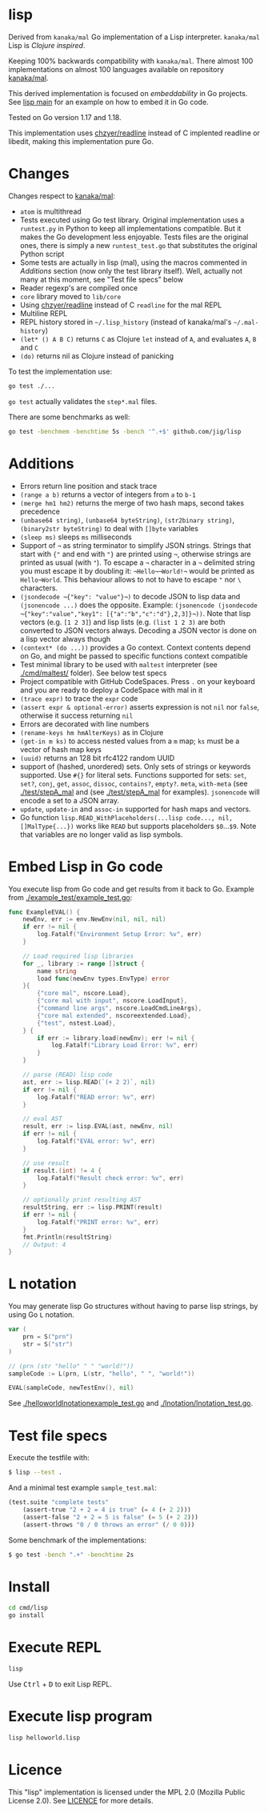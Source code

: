 # lisp

Derived from `kanaka/mal` Go implementation of a Lisp interpreter.
`kanaka/mal` Lisp is _Clojure inspired_.

Keeping 100% backwards compatibility with `kanaka/mal`.
There almost 100 implementations on almost 100 languages available on repository [kanaka/mal](https://github.com/kanaka/mal).

This derived implementation is focused on _embeddability_ in Go projects.
See [lisp main](./cmd/lisp) for an example on how to embed it in Go code.

Tested on Go version 1.17 and 1.18.

This implementation uses [chzyer/readline](https://github.com/chzyer/readline) instead of C implented readline or libedit, making this implementation pure Go.

# Changes

Changes respect to [kanaka/mal](https://github.com/kanaka/mal):

- `atom` is multithread
- Tests executed using Go test library. Original implementation uses a `runtest.py` in Python to keep all implementations compatible. But it makes the Go development less enjoyable. Tests files are the original ones, there is simply a new `runtest_test.go` that substitutes the original Python script
- Some tests are actually in lisp (mal), using the macros commented in _Additions_ section (now only the test library itself). Well, actually not many at this moment, see "Test file specs" below
- Reader regexp's are compiled once
- `core` library moved to `lib/core`
- Using [chzyer/readline](https://github.com/chzyer/readline) instead of C `readline` for the mal REPL
- Multiline REPL
- REPL history stored in `~/.lisp_history` (instead of kanaka/mal's `~/.mal-history`)
- `(let* () A B C)` returns `C` as Clojure `let` instead of `A`, and evaluates `A`, `B` and `C`
- `(do)` returns nil as Clojure instead of panicking

To test the implementation use:

```bash
go test ./...
```

`go test` actually validates the `step*.mal` files.

There are some benchmarks as well:

```bash
go test -benchmem -benchtime 5s -bench '^.+$' github.com/jig/lisp
```

# Additions

- Errors return line position and stack trace
- `(range a b)` returns a vector of integers from `a` to `b-1`
- `(merge hm1 hm2)` returns the merge of two hash maps, second takes precedence
- `(unbase64 string)`, `(unbase64 byteString)`, `(str2binary string)`, `(binary2str byteString)` to deal with `[]byte` variables
- `(sleep ms)` sleeps `ms` milliseconds
- Support of `¬` as string terminator to simplify JSON strings. Strings that start with `{"` and end with `"}` are printed using `¬`, otherwise strings are printed as usual (with `"`). To escape a `¬` character in a `¬` delimited string you must escape it by doubling it: `¬Hello¬¬World!¬` would be printed as `Hello¬World`. This behaviour allows to not to have to escape `"` nor `\` characters.
- `(jsondecode ¬{"key": "value"}¬)` to decode JSON to lisp data and `(jsonencode ...)` does the opposite. Example: `(jsonencode (jsondecode  ¬{"key":"value","key1": [{"a":"b","c":"d"},2,3]}¬))`. Note that lisp vectors (e.g. `[1 2 3]`) and lisp lists (e.g. `(list 1 2 3)` are both converted to JSON vectors always. Decoding a JSON vector is done on a lisp vector always though
- `(context* (do ...))` provides a Go context. Context contents depend on Go, and might be passed to specific functions context compatible
- Test minimal library to be used with `maltest` interpreter (see [./cmd/maltest/](./cmd/maltest/) folder). See below test specs
- Project compatible with GitHub CodeSpaces. Press `.` on your keyboard and you are ready to deploy a CodeSpace with mal in it
- `(trace expr)` to trace the `expr` code
- `(assert expr & optional-error)` asserts expression is not `nil` nor `false`, otherwise it success returning `nil`
- Errors are decorated with line numbers
- `(rename-keys hm hmAlterKeys)` as in Clojure
- `(get-in m ks)` to access nested values from a `m` map; `ks` must be a vector of hash map keys
- `(uuid)` returns an 128 bit rfc4122 random UUID
- support of (hashed, unordered) sets. Only sets of strings or keywords supported. Use `#{}` for literal sets. Functions supported for sets: `set`, `set?`, `conj`, `get`, `assoc`, `dissoc`, `contains?`, `empty?`. `meta`, `with-meta` (see [./test/stepA_mal](./test/stepF_set.mal) and (see [./test/stepA_mal](./test/stepF_set.mal) for examples). `jsonencode` will encode a set to a JSON array.
- `update`, `update-in` and `assoc-in` supported for hash maps and vectors.
- Go function `lisp.READ_WithPlaceholders(...lisp code..., nil, []MalType{...})` works like `READ` but supports placeholders `$0`...`$9`. Note that variables are no longer valid as lisp symbols.

# Embed Lisp in Go code

You execute lisp from Go code and get results from it back to Go. Example from [./example_test/example_test.go](./example_test/example_test.go):

```go
func ExampleEVAL() {
	newEnv, err := env.NewEnv(nil, nil, nil)
	if err != nil {
		log.Fatalf("Environment Setup Error: %v", err)
	}

	// Load required lisp libraries
	for _, library := range []struct {
		name string
		load func(newEnv types.EnvType) error
	}{
		{"core mal", nscore.Load},
		{"core mal with input", nscore.LoadInput},
		{"command line args", nscore.LoadCmdLineArgs},
		{"core mal extended", nscoreextended.Load},
		{"test", nstest.Load},
	} {
		if err := library.load(newEnv); err != nil {
			log.Fatalf("Library Load Error: %v", err)
		}
	}

	// parse (READ) lisp code
	ast, err := lisp.READ(`(+ 2 2)`, nil)
	if err != nil {
		log.Fatalf("READ error: %v", err)
	}

	// eval AST
	result, err := lisp.EVAL(ast, newEnv, nil)
	if err != nil {
		log.Fatalf("EVAL error: %v", err)
	}

	// use result
	if result.(int) != 4 {
		log.Fatalf("Result check error: %v", err)
	}

	// optionally print resulting AST
	resultString, err := lisp.PRINT(result)
	if err != nil {
		log.Fatalf("PRINT error: %v", err)
	}
	fmt.Println(resultString)
	// Output: 4
}
```

# L notation

You may generate lisp Go structures without having to parse lisp strings, by using Go `L` notation.

```go
var (
    prn = S("prn")
    str = S("str")
)

// (prn (str "hello" " " "world!"))
sampleCode := L(prn, L(str, "hello", " ", "world!"))

EVAL(sampleCode, newTestEnv(), nil)
```

See [./helloworldlnotationexample_test.go](./helloworldlnotationexample_test.go) and [./lnotation/lnotation_test.go](./lnotation/lnotation_test.go).

# Test file specs

Execute the testfile with:

```bash
$ lisp --test .
```

And a minimal test example `sample_test.mal`:

```lisp
(test.suite "complete tests"
    (assert-true "2 + 2 = 4 is true" (= 4 (+ 2 2)))
    (assert-false "2 + 2 = 5 is false" (= 5 (+ 2 2)))
    (assert-throws "0 / 0 throws an error" (/ 0 0)))
```

Some benchmark of the implementations:

```bash
$ go test -bench ".+" -benchtime 2s
```

# Install

```bash
cd cmd/lisp
go install
```

# Execute REPL

```bash
lisp
```

Use <kbd>Ctrl</kbd> + <kbd>D</kbd> to exit Lisp REPL.

# Execute lisp program

```bash
lisp helloworld.lisp
```

# Licence

This "lisp" implementation is licensed under the MPL 2.0 (Mozilla Public License 2.0). See [LICENCE](./LICENCE) for more details.
